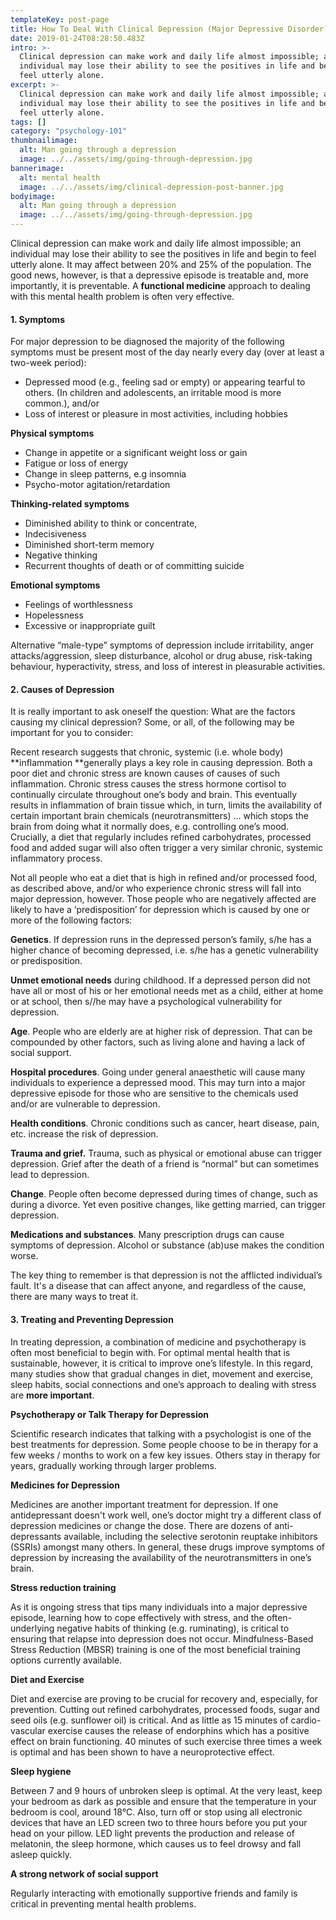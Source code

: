 ```yaml
---
templateKey: post-page
title: How To Deal With Clinical Depression (Major Depressive Disorder)
date: 2019-01-24T08:28:50.483Z
intro: >-
  Clinical depression can make work and daily life almost impossible; an
  individual may lose their ability to see the positives in life and begin to
  feel utterly alone.
excerpt: >-
  Clinical depression can make work and daily life almost impossible; an
  individual may lose their ability to see the positives in life and begin to
  feel utterly alone.
tags: []
category: "psychology-101"
thumbnailimage:
  alt: Man going through a depression
  image: ../../assets/img/going-through-depression.jpg
bannerimage:
  alt: mental health
  image: ../../assets/img/clinical-depression-post-banner.jpg
bodyimage:
  alt: Man going through a depression
  image: ../../assets/img/going-through-depression.jpg
---
```


Clinical depression can make work and daily life almost impossible; an individual may lose their ability to see the positives in life and begin to feel utterly alone. It may affect between 20% and 25% of the population. The good news, however, is that a depressive episode is treatable and, more importantly, it is preventable. A **functional medicine** approach to dealing with this mental health problem is often very effective.

<h4>1.   Symptoms</h4>

For major depression to be diagnosed the majority of the following symptoms must be present most of the day nearly every day (over at least a two-week period):

- Depressed mood (e.g., feeling sad or empty) or appearing tearful to others. (In children and adolescents, an irritable mood is more common.), and/or
- Loss of interest or pleasure in most activities, including hobbies

**Physical symptoms**

- Change in appetite or a significant weight loss or gain
- Fatigue or loss of energy
- Change in sleep patterns, e.g insomnia
- Psycho-motor agitation/retardation

**Thinking-related symptoms**

- Diminished ability to think or concentrate,
- Indecisiveness
- Diminished short-term memory
- Negative thinking
- Recurrent thoughts of death or of committing suicide

**Emotional symptoms**

- Feelings of worthlessness
- Hopelessness
- Excessive or inappropriate guilt

Alternative “male-type” symptoms of depression include irritability, anger attacks/aggression, sleep disturbance, alcohol or drug abuse, risk-taking behaviour, hyperactivity, stress, and loss of interest in pleasurable activities.

<h4>2.   Causes of Depression</h4>

It is really important to ask oneself the question: What are the factors causing my clinical depression? Some, or all, of the following may be important for you to consider:

Recent research suggests that chronic, systemic (i.e. whole body) **inflammation **generally plays a key role in causing depression. Both a poor diet and chronic stress are known causes of causes of such inflammation. Chronic stress causes the stress hormone cortisol to continually circulate throughout one’s body and brain. This eventually results in inflammation of brain tissue which, in turn, limits the availability of certain important brain chemicals (neurotransmitters) ... which stops the brain from doing what it normally does, e.g. controlling one’s mood. Crucially, a diet that regularly includes refined carbohydrates, processed food and added sugar will also often trigger a very similar chronic, systemic inflammatory process.

Not all people who eat a diet that is high in refined and/or processed food, as described above, and/or who experience chronic stress will fall into major depression, however. Those people who are negatively affected are likely to have a ‘predisposition’ for depression which is caused by one or more of the following factors:

**Genetics**. If depression runs in the depressed person’s family, s/he has a higher chance of becoming depressed, i.e. s/he has a genetic vulnerability or predisposition.

**Unmet emotional needs** during childhood. If a depressed person did not have all or most of his or her emotional needs met as a child, either at home or at school, then s//he may have a psychological vulnerability for depression.

**Age**. People who are elderly are at higher risk of depression. That can be compounded by other factors, such as living alone and having a lack of social support.

**Hospital procedures**. Going under general anaesthetic will cause many individuals to experience a depressed mood. This may turn into a major depressive episode for those who are sensitive to the chemicals used and/or are vulnerable to depression.

**Health conditions**. Chronic conditions such as cancer, heart disease, pain, etc. increase the risk of depression.

**Trauma and grief.** Trauma, such as physical or emotional abuse can trigger depression. Grief after the death of a friend is “normal” but can sometimes lead to depression.

**Change**. People often become depressed during times of change, such as during a divorce. Yet even positive changes, like getting married, can trigger depression.

**Medications and substances**. Many prescription drugs can cause symptoms of depression. Alcohol or substance (ab)use makes the condition worse.

The key thing to remember is that depression is not the afflicted individual’s fault. It's a disease that can affect anyone, and regardless of the cause, there are many ways to treat it.

<h4>3.   Treating and Preventing Depression</h4>

In treating depression, a combination of medicine and psychotherapy is often most beneficial to begin with. For optimal mental health that is sustainable, however, it is critical to improve one’s lifestyle. In this regard, many studies show that gradual changes in diet, movement and exercise, sleep habits, social connections and one’s approach to dealing with stress are **more important**.

**Psychotherapy or Talk Therapy for Depression**

Scientific research indicates that talking with a psychologist is one of the best treatments for depression. Some people choose to be in therapy for a few weeks / months to work on a few key issues. Others stay in therapy for years, gradually working through larger problems.

**Medicines for Depression**

Medicines are another important treatment for depression. If one antidepressant doesn't work well, one’s doctor might try a different class of depression medicines or change the dose. There are dozens of anti-depressants available, including the selective serotonin reuptake inhibitors (SSRIs) amongst many others. In general, these drugs improve symptoms of depression by increasing the availability of the neurotransmitters in one’s brain.

**Stress reduction training**

As it is ongoing stress that tips many individuals into a major depressive episode, learning how to cope effectively with stress, and the often-underlying negative habits of thinking (e.g. ruminating), is critical to ensuring that relapse into depression does not occur. Mindfulness-Based Stress Reduction (MBSR) training is one of the most beneficial training options currently available.

**Diet and Exercise**

Diet and exercise are proving to be crucial for recovery and, especially, for prevention. Cutting out refined carbohydrates, processed foods, sugar and seed oils (e.g. sunflower oil) is critical. And as little as 15 minutes of cardio-vascular exercise causes the release of endorphins which has a positive effect on brain functioning. 40 minutes of such exercise three times a week is optimal and has been shown to have a neuroprotective effect.

**Sleep hygiene**

Between 7 and 9 hours of unbroken sleep is optimal. At the very least, keep your bedroom as dark as possible and ensure that the temperature in your bedroom is cool, around 18°C. Also, turn off or stop using all electronic devices that have an LED screen two to three hours before you put your head on your pillow. LED light prevents the production and release of melatonin, the sleep hormone, which causes us to feel drowsy and fall asleep quickly.

**A strong network of social support**

Regularly interacting with emotionally supportive friends and family is critical in preventing mental health problems.
